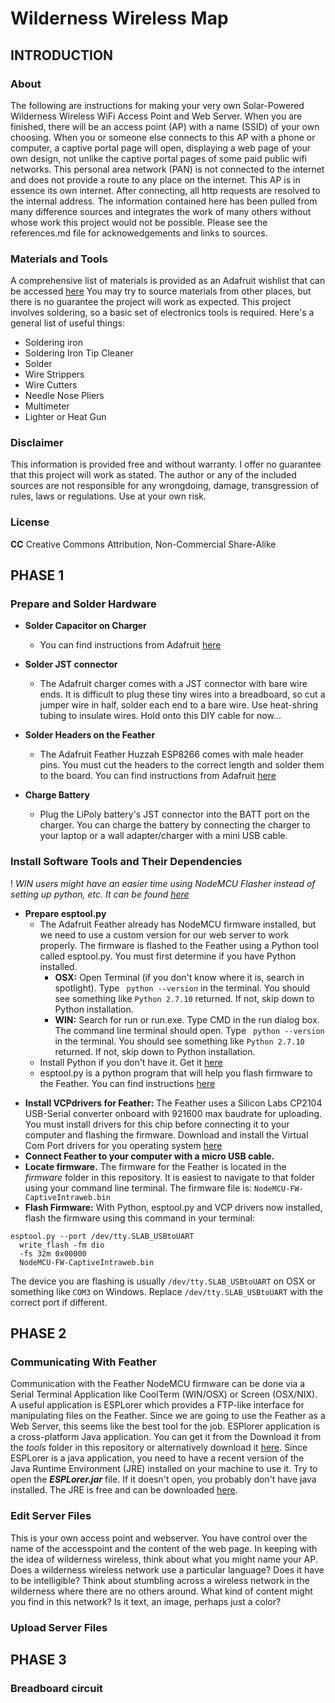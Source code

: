# Wilderness Wireless Map

## INTRODUCTION

### About

The following are instructions for making your very own Solar-Powered Wilderness Wireless WiFi Access Point and Web Server. When you are finished, there will be an access point (AP) with a name (SSID) of your own choosing. When you or someone else connects to this AP with a phone or computer, a captive portal page will open, displaying a web page of your own design, not unlike the captive portal pages of some paid public wifi networks. This personal area network (PAN) is not connected to the internet and does not provide a route to any place on the internet. This AP is in essence its own internet. After connecting, all http requests are resolved to the internal address. The information contained here has been pulled from many difference sources and integrates the work of many others without whose work this project would not be possible. Please see the references.md file for acknowedgements and links to sources.

### Materials and Tools

A comprehensive list of materials is provided as an Adafruit wishlist that can be accessed [here]() You may try to source materials from other places, but there is no guarantee the project will work as expected. This project involves soldering, so a basic set of electronics tools is required. Here's a general list of useful things:
 * Soldering iron
 * Soldering Iron Tip Cleaner
 * Solder
 * Wire Strippers
 * Wire Cutters
 * Needle Nose Pliers
 * Multimeter
 * Lighter or Heat Gun

### Disclaimer

This information is provided free and without warranty. I offer no guarantee that this project will work as stated. The author or any of the included sources are not responsible for any wrongdoing, damage, transgression of rules, laws or regulations. Use at your own risk.

### License

**CC** Creative Commons Attribution, Non-Commercial Share-Alike

## PHASE 1

### Prepare and Solder Hardware

- **Solder Capacitor on Charger**
  * You can find instructions from Adafruit [here](https://learn.adafruit.com/usb-dc-and-solar-lipoly-charger/solar-charger-preparation)


- **Solder JST connector**
  * The Adafruit charger comes with a JST connector with bare wire ends. It is difficult to  plug these tiny wires into a breadboard, so cut a jumper wire in half, solder each end to a bare wire. Use heat-shring tubing to insulate wires. Hold onto this DIY cable for now...


- **Solder Headers on the Feather**
  * The Adafruit Feather Huzzah ESP8266 comes with male header pins. You must cut the headers to the correct length and solder them to the board. You can find instructions from Adafruit [here](https://learn.adafruit.com/adafruit-feather-huzzah-esp8266/using-arduino-ide?view=all#assembly)


- **Charge Battery**
  * Plug the LiPoly battery's JST connector into the BATT port on the charger. You can charge the battery by connecting the charger to your laptop or a wall adapter/charger with a mini USB cable.

### Install Software Tools and Their Dependencies

! _WIN users might have an easier time using NodeMCU Flasher instead of setting up python, etc. It can be found [here](https://github.com/nodemcu/nodemcu-flasher)_

  - **Prepare esptool.py**
    * The Adafruit Feather already has NodeMCU firmware installed, but we need to use a custom version for our web server to work properly. The firmware is flashed to the Feather using a Python tool called esptool.py. You must first determine if you have Python installed.
      * **OSX:** Open Terminal (if you don't know where it is, search in spotlight). Type ``` python --version``` in the terminal. You should see something like ```Python 2.7.10``` returned. If not, skip down to Python installation.
      * **WIN:** Search for run or run.exe. Type CMD in the run dialog box. The command line terminal should open. Type ``` python --version``` in the terminal. You should see something like ```Python 2.7.10``` returned. If not, skip down to Python installation.
    * Install Python if you don't have it. Get it [here](https://www.python.org/downloads/)
    * esptool.py is a python program that will help you flash firmware to the Feather. You can find instructions [here](https://github.com/espressif/esptool)
  * **Install VCPdrivers for Feather:** The Feather uses a Silicon Labs CP2104 USB-Serial converter onboard with 921600 max baudrate for uploading. You must install drivers for this chip before connecting it to your computer and flashing the firmware. Download and install the Virtual Com Port drivers for you operating system [here](https://www.silabs.com/products/mcu/Pages/USBtoUARTBridgeVCPDrivers.aspx)
  * **Connect Feather to your computer with a micro USB cable.**
  * **Locate firmware.** The firmware for the Feather is located in the _firmware_ folder in this repository. It is easiest to navigate to that folder using your command line terminal. The firmware file is: ```NodeMCU-FW-CaptiveIntraweb.bin```
  * **Flash Firmware:** With Python, esptool.py and VCP drivers now installed, flash the firmware using this command in your terminal:
  ```
  esptool.py --port /dev/tty.SLAB_USBtoUART
    write_flash -fm dio
    -fs 32m 0x00000
    NodeMCU-FW-CaptiveIntraweb.bin
  ```
  The device you are flashing is usually ```/dev/tty.SLAB_USBtoUART``` on OSX or something like ```COM3``` on Windows. Replace ```/dev/tty.SLAB_USBtoUART``` with the correct port if different.



  ## PHASE 2

  ### Communicating With Feather

  Communication with the Feather NodeMCU firmware can be done via a Serial Terminal Application like CoolTerm (WIN/OSX) or Screen (OSX/NIX). A useful application is ESPLorer which provides a FTP-like interface for manipulating files on the Feather. Since we are going to use the Feather as a Web Server, this seems like the best tool for the job. ESPlorer application is a cross-platform Java application. You can get it from the Download it from the _tools_ folder in this repository or alternatively download it [here](http://esp8266.ru/esplorer/). Since ESPLorer is a java application, you need to have a recent version of the Java Runtime Environment (JRE) installed on your machine to use it. Try to open the _**ESPLorer.jar**_ file. If it doesn't open, you probably don't have java installed. The JRE is free and can be downloaded [here](http://www.oracle.com/technetwork/java/javase/downloads/jre8-downloads-2133155.html).

  ### Edit Server Files

  This is your own access point and webserver. You have control over the name of the accesspoint and the content of the web page. In keeping with the idea of wilderness wireless, think about what you might name your AP. Does a wilderness wireless network use a particular language? Does it have to be intelligible? Think about stumbling across a wireless network in the wilderness where there are no others around. What kind of content might you find in this network? Is it text, an image, perhaps just a color? 

  ### Upload Server Files

  ## PHASE 3

  ### Breadboard circuit

